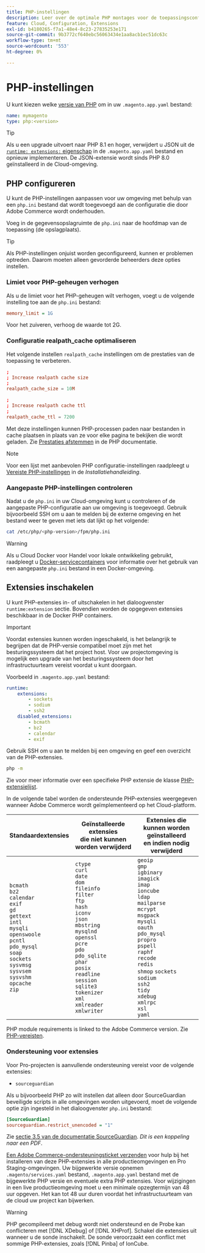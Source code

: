 ```yaml
---
title: PHP-instellingen
description: Leer over de optimale PHP montages voor de toepassingsconfiguratie van de Handel in de wolkeninfrastructuur.
feature: Cloud, Configuration, Extensions
exl-id: b4180265-f7a1-48e4-8c23-27835253e171
source-git-commit: 9b3772cf640ebc56063434e1aa8acb1ec51dc63c
workflow-type: tm+mt
source-wordcount: '553'
ht-degree: 0%

---
```


# PHP-instellingen

U kunt kiezen welke [versie van PHP](https://experienceleague.adobe.com/docs/commerce-operations/installation-guide/system-requirements.html) om in uw `.magento.app.yaml` bestand:

```yaml
name: mymagento
type: php:<version>
```

>[!TIP]
>
>Als u een upgrade uitvoert naar PHP 8.1 en hoger, verwijdert u JSON uit de [`runtime: extensions:` eigenschap](properties.md#runtime) in de `.magento.app.yaml` bestand en opnieuw implementeren. De JSON-extensie wordt sinds PHP 8.0 geïnstalleerd in de Cloud-omgeving.

## PHP configureren

U kunt de PHP-instellingen aanpassen voor uw omgeving met behulp van een `php.ini` bestand dat wordt toegevoegd aan de configuratie die door Adobe Commerce wordt onderhouden.

Voeg in de gegevensopslagruimte de `php.ini` naar de hoofdmap van de toepassing (de opslagplaats).

>[!TIP]
>
>Als PHP-instellingen onjuist worden geconfigureerd, kunnen er problemen optreden. Daarom moeten alleen gevorderde beheerders deze opties instellen.

### Limiet voor PHP-geheugen verhogen

Als u de limiet voor het PHP-geheugen wilt verhogen, voegt u de volgende instelling toe aan de `php.ini` bestand:

```ini
memory_limit = 1G
```

Voor het zuiveren, verhoog de waarde tot 2G.

### Configuratie realpath_cache optimaliseren

Het volgende instellen `realpath_cache` instellingen om de prestaties van de toepassing te verbeteren.

```conf
;
; Increase realpath cache size
;
realpath_cache_size = 10M

;
; Increase realpath cache ttl
;
realpath_cache_ttl = 7200
```

Met deze instellingen kunnen PHP-processen paden naar bestanden in cache plaatsen in plaats van ze voor elke pagina te bekijken die wordt geladen. Zie [Prestaties afstemmen](https://www.php.net/manual/en/ini.core.php) in de PHP documentatie.

>[!NOTE]
>
>Voor een lijst met aanbevolen PHP configuratie-instellingen raadpleegt u [Vereiste PHP-instellingen](https://experienceleague.adobe.com/docs/commerce-operations/installation-guide/prerequisites/php-settings.html) in de _Installatiehandleiding_.

### Aangepaste PHP-instellingen controleren

Nadat u de `php.ini` in uw Cloud-omgeving kunt u controleren of de aangepaste PHP-configuratie aan uw omgeving is toegevoegd. Gebruik bijvoorbeeld SSH om u aan te melden bij de externe omgeving en het bestand weer te geven met iets dat lijkt op het volgende:

```bash
cat /etc/php/<php-version>/fpm/php.ini
```

>[!WARNING]
>
>Als u Cloud Docker voor Handel voor lokale ontwikkeling gebruikt, raadpleegt u [Docker-servicecontainers](https://developer.adobe.com/commerce/cloud-tools/docker/containers/service/#fpm-container) voor informatie over het gebruik van een aangepaste `php.ini` bestand in een Docker-omgeving.

## Extensies inschakelen

U kunt PHP-extensies in- of uitschakelen in het dialoogvenster `runtime:extension` sectie. Bovendien worden de opgegeven extensies beschikbaar in de Docker PHP containers.

>[!IMPORTANT]
>
>Voordat extensies kunnen worden ingeschakeld, is het belangrijk te begrijpen dat de PHP-versie compatibel moet zijn met het besturingssysteem dat het project host. Voor uw projectomgeving is mogelijk een upgrade van het besturingssysteem door het infrastructuurteam vereist voordat u kunt doorgaan.

Voorbeeld in `.magento.app.yaml` bestand:

```yaml
runtime:
    extensions:
        - sockets
        - sodium
        - ssh2
    disabled_extensions:
        - bcmath
        - bz2
        - calendar
        - exif
```

Gebruik SSH om u aan te melden bij een omgeving en geef een overzicht van de PHP-extensies.

```bash
php -m
```

Zie voor meer informatie over een specifieke PHP extensie de klasse [PHP-extensielijst](https://www.php.net/manual/en/extensions.alphabetical.php).

In de volgende tabel worden de ondersteunde PHP-extensies weergegeven wanneer Adobe Commerce wordt geïmplementeerd op het Cloud-platform.

| Standaardextensies | Geïnstalleerde extensies<br>die niet kunnen worden verwijderd | Extensies die kunnen worden geïnstalleerd<br>en indien nodig verwijderd |
| ------------------ | --------------------- | --------------------- |
| `bcmath`<br>`bz2`<br>`calendar`<br>`exif`<br>`gd`<br>`gettext`<br> `intl`<br> `mysqli`<br> `openswoole`<br> `pcntl`<br> `pdo_mysql`<br> `soap`<br> `sockets`<br>  `sysvmsg`<br> `sysvsem`<br> `sysvshm`<br> `opcache`<br> `zip` | `ctype`<br> `curl`<br>`date`<br> `dom`<br> `fileinfo`<br> `filter`<br> `ftp`<br> `hash`<br> `iconv`<br> `json`<br> `mbstring`<br> `mysqlnd`<br> `openssl`<br> `pcre`<br> `pdo`<br> `pdo_sqlite`<br> `phar`<br>`posix`<br> `readline`<br> `session`<br> `sqlite3`<br> `tokenizer`<br> `xml`<br> `xmlreader`<br> `xmlwriter`<br> | `geoip`<br>`gmp`<br> `igbinary`<br> `imagick`<br> `imap`<br> `ioncube` <br>`ldap`<br> `mailparse`<br> `mcrypt`<br> `msgpack`<br> `mysqli`<br> `oauth`<br> `pdo_mysql`<br> `propro`<br> `pspell`<br> `raphf`<br> `recode`<br> `redis`<br> `shmop` `sockets`<br> `sodium`<br> `ssh2`<br>`tidy`<br> `xdebug`<br> `xmlrpc`<br> `xsl`<br> `yaml` |

PHP module requirements is linked to the Adobe Commerce version. Zie [PHP-vereisten](https://experienceleague.adobe.com/docs/commerce-operations/installation-guide/prerequisites/php-settings.html).

### Ondersteuning voor extensies

Voor Pro-projecten is aanvullende ondersteuning vereist voor de volgende extensies:

- `sourceguardian`

Als u bijvoorbeeld PHP zo wilt instellen dat alleen door SourceGuardian beveiligde scripts in alle omgevingen worden uitgevoerd, moet de volgende optie zijn ingesteld in het dialoogvenster `php.ini` bestand:

```ini
[SourceGuardian]
sourceguardian.restrict_unencoded = "1"
```

Zie [sectie 3.5 van de documentatie SourceGuardian](https://sourceguardian.com/demofiles/files/SourceGuardian%20for%20Linux%20User%20Manual.pdf). _Dit is een koppeling naar een PDF_.

[Een Adobe Commerce-ondersteuningsticket verzenden](https://experienceleague.adobe.com/docs/commerce-knowledge-base/kb/help-center-guide/magento-help-center-user-guide.html#submit-ticket) voor hulp bij het installeren van deze PHP-extensies in alle productieomgevingen en Pro Staging-omgevingen. Uw bijgewerkte versie opnemen `.magento/services.yaml` bestand, `.magento.app.yaml` bestand met de bijgewerkte PHP versie en eventuele extra PHP extensies. Voor wijzigingen in een live productieomgeving moet u een minimale opzegtermijn van 48 uur opgeven. Het kan tot 48 uur duren voordat het infrastructuurteam van de cloud uw project kan bijwerken.

>[!WARNING]
>
>PHP gecompileerd met debug wordt niet ondersteund en de Probe kan conflicteren met [!DNL XDebug] of [!DNL XHProf]. Schakel die extensies uit wanneer u de sonde inschakelt. De sonde veroorzaakt een conflict met sommige PHP-extensies, zoals [!DNL Pinba] of IonCube.
